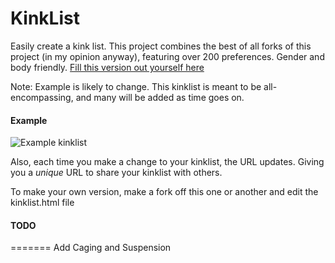 # KinkList
Easily create a kink list. This project combines the best of all forks of this project (in my opinion anyway), featuring over 200 preferences. Gender and body friendly.
[Fill this version out yourself here](https://kinklist.io)

Note: Example is likely to change. This kinklist is meant to be all-encompassing, and many will be added as time goes on.
#### Example

![Example kinklist](https://i.imgur.com/fSJA5WX.png)

Also, each time you make a change to your kinklist, the URL updates. Giving you a *unique* URL to share your kinklist with others.

To make your own version, make a fork off this one or another and edit the kinklist.html file

#### TODO

=======
Add Caging and Suspension
